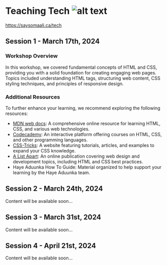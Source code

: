 # Teaching Tech ![alt text](http://url/to/img.png)
https://saysomaali.ca/tech
## Session 1 - March 17th, 2024
### Workshop Overview

In this workshop, we covered fundamental concepts of HTML and CSS, providing you with a solid foundation for creating engaging web pages. Topics included understanding HTML tags, structuring web content, CSS styling techniques, and principles of responsive design.

### Additional Resources

To further enhance your learning, we recommend exploring the following resources:

- [MDN web docs](https://developer.mozilla.org/en-US/docs/Learn): A comprehensive online resource for learning HTML, CSS, and various web technologies.
- [Codecademy](https://www.codecademy.com): An interactive platform offering courses on HTML, CSS, and other programming languages.
- [CSS-Tricks](https://css-tricks.com): A website featuring tutorials, articles, and examples to expand your CSS knowledge.
- [A List Apart](https://alistapart.com): An online publication covering web design and development topics, including HTML and CSS best practices.
- Haye Aduunka How To Guide: Material organized to help support your learning by the Haye Aduunka team.


## Session 2 - March 24th, 2024
Content will be available soon…

## Session 3 - March 31st, 2024
Content will be available soon…

## Session 4 - April 21st, 2024
Content will be available soon…
